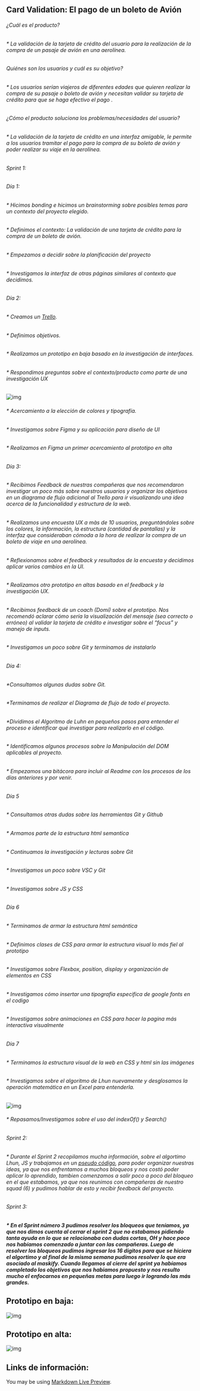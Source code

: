 ## Card Validation: El pago de un boleto de Avión

###### ¿Cuál es el producto?
###### * La validación de la tarjeta de crédito del usuario para la realización de la compra de un pasaje de avión en una aerolínea.

###### Quiénes son los usuarios y cuál es su objetivo?
###### * Los usuarios serían viajeros de diferentes edades que quieren realizar la compra de su pasaje o boleto de avión y necesitan validar su tarjeta de crédito para que se haga efectivo el pago .

###### ¿Cómo el producto soluciona los problemas/necesidades del usuario?
###### *  La validación de la tarjeta de crédito en una interfaz amigable, le permite a los usuarios tramitar el pago para la compra de su boleto de avión y poder realizar su viaje en la aerolínea.

###### Sprint 1:
###### Día 1:
###### * Hicimos bonding e hicimos un brainstorming sobre posibles temas para un contexto del proyecto elegido.
###### * Definimos el contexto: La validación de una tarjeta de crédito para la compra de un boleto de avión.
###### *  Empezamos a decidir sobre la planificación del proyecto
###### * Investigamos la interfaz de otras páginas similares al contexto que decidimos.

###### Día 2:
###### * Creamos un [Trello](https://trello.com/b/xBpw7Swt/card-validation).
###### * Definimos objetivos.
###### * Realizamos un prototipo en baja basado en la investigación de interfaces.
###### *  Respondimos preguntas sobre el contexto/producto como parte de una investigación UX 
![img](https://trello.com/1/cards/6265c88825fd6d5e7c58207f/attachments/6265c8c1c8d44914ebb17211/download/Captura_de_Pantalla_2022-04-24_a_la(s)_18.00.17.png)
###### * Acercamiento a la elección de colores y tipografía.
###### * Investigamos sobre Figma y su aplicación para diseño de UI
###### * Realizamos en Figma un primer acercamiento al prototipo en alta


###### Día 3:

###### * Recibimos Feedback de nuestras compañeras que nos recomendaron investigar un poco más sobre nuestros usuarios y organizar los objetivos en un diagrama de flujo adicional al Trello para ir visualizando una idea acerca de la funcionalidad y estructura de la web.
###### * Realizamos una encuesta UX a màs de 10 usuarios, preguntándoles sobre los colores, la información, la estructura (cantidad de pantallas) y la interfaz que consideraban cómoda a la hora de realizar la compra de un boleto de viaje en una aerolínea.
###### * Reflexionamos sobre el feedback y resultados de la encuesta y decidimos aplicar varios cambios en la UI.
###### * Realizamos otro prototipo en altas basado en el feedback y la investigación UX.
###### * Recibimos feedback de un coach (Domi) sobre el prototipo. Nos recomendó aclarar cómo sería la visualización del mensaje (sea correcto o erróneo) al validar la tarjeta de crédito e investigar sobre el “focus” y manejo de inputs.
###### * Investigamos un poco sobre Git y terminamos de instalarlo

###### Día 4:

###### *Consultamos algunas dudas sobre Git.
###### *Terminamos de realizar el Diagrama de flujo de todo el proyecto.
###### *Dividimos el Algoritmo de Luhn en pequeños pasos para entender el proceso e identificar qué investigar para realizarlo en el código.
###### * Identificamos algunos procesos sobre la Manipulación del DOM aplicables al proyecto.
###### * Empezamos una bitácora para incluir al Readme con los procesos de los días anteriores y por venir.

###### Día 5
###### * Consultamos otras dudas sobre las herramientas Git y Github
###### * Armamos parte de la estructura html semantica
###### * Continuamos la investigación y lecturas sobre Git
###### * Investigamos un poco sobre VSC y Git
###### * Investigamos sobre JS y CSS



###### Día 6
###### * Terminamos de armar la estructura html semántica
###### * Definimos clases de CSS para armar la estructura visual lo más fiel al prototipo
###### * Investigamos sobre Flexbox, position, display y organización de elementos en CSS
###### * Investigamos cómo insertar una tipografia especifica de google fonts en el codigo
###### * Investigamos sobre animaciones en CSS para hacer la pagina más interactiva visualmente


###### Día 7
###### * Terminamos la estructura visual de la web en CSS y html sin las imágenes
###### * Investigamos sobre el algoritmo de Lhun nuevamente y desglosamos la operación matemática en un Excel para entenderla. 
![img](https://trello.com/1/cards/6265c94b28791152c52c7db6/attachments/6265c98a78e8a36c49befa82/download/Captura_de_Pantalla_2022-04-24_a_la(s)_18.03.40.png)
###### * Repasamos/Investigamos sobre el uso del indexOf() y Search()


###### Sprint 2:

###### * Durante el Sprint 2 recopilamos mucha información, sobre el algortimo Lhun, JS y trabajamos en un [pseudo código](https://www.figma.com/file/Vw3WbP7j3FPDxmpIYcU9em/Tarjeta-de-credito?node-id=0%3A1), para poder organizar nuestras ideas, ya que nos enfrentamos a muchos bloqueos y nos costó poder aplicar lo aprendido, tambien comenzamos a salir poco a poco del bloqueo en el que estabamos, ya que nos reunimos con compañeras de nuestro squad (6) y pudimos hablar de esto y recibir feedback del proyecto. 

###### Sprint 3:

##### * En el Sprint número 3 pudimos resolver los bloqueos que teníamos, ya que nos dimos cuenta al cerrar el sprint 2 que no estabamos pidiendo tanta ayuda en lo que se relacionaba con dudas cortas, OH y hace poco nos habíamos comenzado a juntar con las compañeras. Luego de resolver los bloqueos pudimos ingresar los 16 digitos para que se hiciera el algortimo y al final de la misma semana pudimos resolver lo que era asociado al maskify. Cuando llegamos al cierre del sprint ya habíamos completado los objetivos que nos habiamos propuesto y nos resulto mucho el enfocarnos en pequeñas metas para luego ir logrando las más grandes.

 
## Prototipo en baja:

![img](https://trello.com/1/cards/6239ed7d7a6e4c7e2a371467/attachments/623b3d8b84421a78bff3cfec/previews/623b3d8c84421a78bff3d073/download/WhatsApp_Image_2022-03-22_at_6.42.52_PM.jpeg)

## Prototipo en alta:

![img](https://trello.com/1/cards/6265c6429459de1e42a5c3ef/attachments/6265c6e52c8e24115112be58/download/Captura_de_Pantalla_2022-04-24_a_la(s)_17.53.10.png)

## Links de información:

You may be using [Markdown Live Preview](https://markdownlivepreview.com/).
